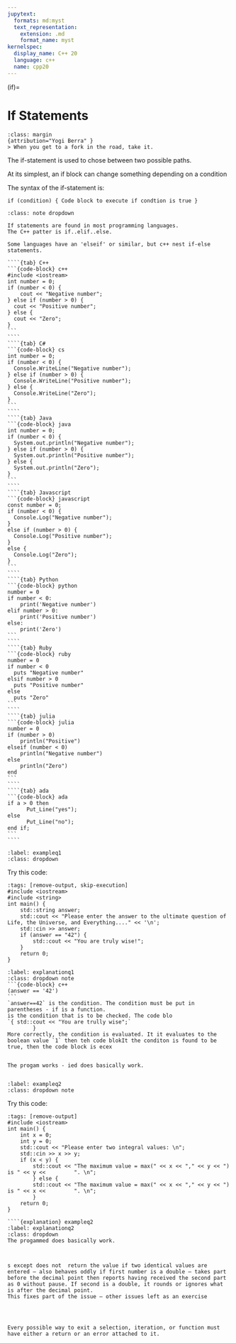 ```yaml
---
jupytext:
  formats: md:myst
  text_representation:
    extension: .md
    format_name: myst
kernelspec:
  display_name: C++ 20
  language: c++
  name: cpp20
---
```

(if)=
# If Statements
```{note}
:class: margin
{attribution="Yogi Berra" }
> When you get to a fork in the road, take it.
```
The if-statement is used to chose between two possible paths.

At its simplest, an if block can change something depending on a condition

The syntax of the if-statement is:

```{code-block} c++
if (condition) { Code block to execute if condtion is true } 
```



`````{admonition} If-Statements in Other Languages
:class: note dropdown

If statements are found in most programming languages.
The C++ patter is if..elif..else.

Some languages have an 'elseif' or similar, but c++ nest if-else statements. 

````{tab} C++
```{code-block} c++
#include <iostream>
int number = 0; 
if (number < 0) {
    cout << "Negative number"; 
} else if (number > 0) { 
  cout << "Positive number"; 
} else { 
  cout << "Zero"; 
}
```
````
````{tab} C#
```{code-block} cs
int number = 0;
if (number < 0) {
  Console.WriteLine("Negative number");
} else if (number > 0) {
  Console.WriteLine("Positive number");
} else {
  Console.WriteLine("Zero");
}
```
````
````{tab} Java
```{code-block} java
int number = 0;
if (number < 0) {
  System.out.println("Negative number");
} else if (number > 0) {
  System.out.println("Positive number");
} else {
  System.out.println("Zero");
}
```
````
````{tab} Javascript
```{code-block} javascript
const number = 0;
if (number < 0) {
  Console.Log("Negative number");
}
else if (number > 0) {
  Console.Log("Positive number");
}
else {
  Console.Log("Zero");
}
```
````
````{tab} Python
```{code-block} python
number = 0
if number < 0:
    print('Negative number')
elif number > 0:
    print('Positive number')
else:
    print('Zero')
```
````
````{tab} Ruby
```{code-block} ruby
number = 0
if number < 0
  puts "Negative number"
elsif number > 0
  puts "Positive number"
else
  puts "Zero"
```
````
````{tab} julia
```{code-block} julia
number = 0
if (number > 0)
    println("Positive")
elseif (number < 0)
    println("Negative number")
else
    println("Zero")
end
```
````
````{tab} ada
```{code-block} ada
if a > 0 then
      Put_Line("yes");
else
      Put_Line("no");
end if;
```
````
`````



`````{example-start}
:label: exampleq1
:class: dropdown
`````
Try this code:
````{code-cell}  c++
:tags: [remove-output, skip-execution]
#include <iostream>
#include <string>
int main() {
    std::string answer;
    std::cout << "Please enter the answer to the ultimate question of Life, the Universe, and Everything...." << '\n';
    std::cin >> answer;
    if (answer == "42") {
        std::cout << "You are truly wise!";
    }
    return 0;
}
````
````{explanation} exampleq1
:label: explanationq1
:class: dropdown note
```{code-block} c++
(answer == '42') 
```
`answer==42` is the condition. The condition must be put in parentheses - if is a function.
is the condition that is to be checked. The code blo
`{ std::cout << "You are trully wise";`
        }
More correctly, the condition is evaluated. It it evaluates to the boolean value `1` then teh code blokIt the conditon is found to be true, then the code block is ecex


The progam works - ied does basically work.
````
`````{example-end}
`````


`````{example-start}
:label: exampleq2
:class: dropdown note
`````
Try this code:
````{code-cell}  c++
:tags: [remove-output]
#include <iostream>
int main() {
    int x = 0;
    int y = 0;
    std::cout << "Please enter two integral values: \n";
    std::cin >> x >> y;
    if (x < y) {
        std::cout << "The maximum value = max(" << x << "," << y << ") is " << y << 		". \n";
        } else {
        std::cout << "The maximum value = max(" << x << "," << y << ") is " << x << 		". \n";
        }	
    return 0;
}

````{explanation} exampleq2
:label: explanationq2
:class: dropdown
The progammed does basically work.



s except does not  return the value if two identical values are entered – also behaves oddly if first number is a double – takes part before the decimal point then reports having received the second part as 0 without pause. If second is a double, it rounds or ignores what is after the decimal point. 
This fixes part of the issue – other issues left as an exercise



````
`````{example-end}
`````

```{tip}
Every possible way to exit a selection, iteration, or function must have either a return or an error attached to it.
```




